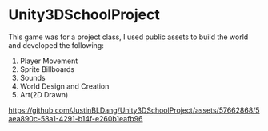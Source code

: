 # Unity3DSchoolProject
This game was for a project class, I used public assets to build the world and developed the following:
1. Player Movement
2. Sprite Billboards
3. Sounds
4. World Design and Creation
5. Art(2D Drawn)

https://github.com/JustinBLDang/Unity3DSchoolProject/assets/57662868/5aea890c-58a1-4291-b14f-e260b1eafb96



